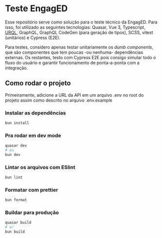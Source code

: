 # Teste EngagED

Esse repositório serve como solução para o teste técnico da EngagED. Para isso, foi utilizado
as seguintes tecnologias: Quasar, Vue 3, Typescript, [URQL](https://nearform.com/open-source/urql/), GraphQL,
GraphQL CodeGen (para geração de tipos), SCSS, vitest (unitários) e Cypress (E2E).

Para testes, considero apenas testar unitariamente os _dumb components_, que são componentes que tem poucas -ou nenhuma-
dependências externas. Os restantes, testo com Cypress E2E pois consigo simular todo o fluxo do usuário e garantir
funcionamento de ponta-a-ponta com a integração.

## Como rodar o projeto

Primeiramente, adicione a URL da API em um arquivo .env no root do projeto assim como descrito no arquivo .env.example

### Instalar as dependências

```bash
bun install
```

### Pra rodar em dev mode

```bash
quasar dev
# ou
bun dev
```

### Lintar os arquivos com ESlint

```bash
bun lint
```

### Formatar com prettier

```bash
bun format
```

### Buildar para produção

```bash
quasar build
# or
bun build
```
